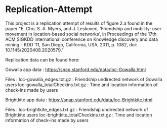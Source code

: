 # Replication-Attempt
This project is a replication attempt of results of figure 2.a found in the paper "E. Cho, S. A. Myers, and J. Leskovec, ‘Friendship and mobility: user movement in location-based social networks’, in Proceedings of the 17th ACM SIGKDD international conference on Knowledge discovery and data mining - KDD ’11, San Diego, California, USA, 2011, p. 1082, doi: 10.1145/2020408.2020579."

Replication data can be found here:

Gowalla app data : https://snap.stanford.edu/data/loc-Gowalla.html

Files : 
loc-gowalla_edges.txt.gz : Friendship undirected network of Gowalla users
loc-gowalla_totalCheckins.txt.gz : Time and location information of check-ins made by users

Brightkite app data : https://snap.stanford.edu/data/loc-Brightkite.html

Files : 
loc-brightkite_edges.txt.gz : Friendship undirected network of Brightkite users
loc-brightkite_totalCheckins.txt.gz : Time and location information of check-ins made by users
